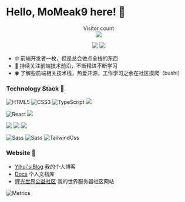 # Hello, MoMeak9 here! 🎃

<p align="center"> 
  Visitor count<br>
  <img src="https://profile-counter.glitch.me/MoMeak9/count.svg" />
</p>

<p align="center"> 
  <img src="https://img.shields.io/github/followers/MoMeak9?style=social" />
  <img src="https://img.shields.io/github/stars/MoMeak9?style=social" />
</p>

- 🤓 前端开发者一枚，但是总会做点全栈的东西
- 🐋 持续关注前端技术前沿，不断精进不断学习
- 🍀 了解些前端相关技术栈，热爱开源，工作学习之余在社区摸爬（bushi）

### Technology Stack 🧐

![HTML5](https://img.shields.io/badge/-HTML5-%23E44D27?style=flat-square&logo=html5&logoColor=ffffff)
![CSS3](https://img.shields.io/badge/CSS3-yellow?style=flat-square&logo=css3)
![TypeScript](https://img.shields.io/badge/-TypeScript-007ACC?style=flat-square&logo=typescript&logoColor=white)
![](https://img.shields.io/badge/JavaScript-red?style=flat-square&logo=JavaScript&logoColor=ffffff)

![React](https://img.shields.io/badge/React-blue?style=flat-square&logo=react&logoColor=ffffff)
![](https://img.shields.io/badge/Vue.js-4FC08D?style=flat-square&logo=Vue.js&logoColor=ffffff)

![](https://img.shields.io/badge/Node.js-339933?style=flat-square&logo=Node.js&logoColor=ffffff)
![](https://img.shields.io/badge/Webpack-skyblue?style=flat-square&logo=Webpack&logoColor=ffffff)
![](https://img.shields.io/badge/ESLint-4B32C3?style=flat-square&logo=ESLint&logoColor=ffffff)

![Sass](https://img.shields.io/badge/-Sass-%23CC6699?style=flat-square&logo=sass&logoColor=ffffff)
![Sass](https://img.shields.io/badge/Less-1171EE?style=flat-square&logo=Less&logoColor=ffffff)
![TailwindCss](https://img.shields.io/badge/-TailwindCss-%231a202c?style=flat-square&logo=tailwind-css)

### Website 🥳

- [Yihui's Blog](https://yihuiblog.top/) 我的个人博客
- [Docs](https://momeak9.github.io/MyDocs/) 个人文档库
- [辉光世界公益社区](https://lwmc.net/) 我的世界服务器社区网站



![Metrics](https://metrics.lecoq.io/MoMeak9?template=classic&isocalendar=1&languages=1&people=1&stars=1&activity=1&isocalendar.duration=half-year&languages.limit=8&languages.threshold=0%25&languages.colors=github&languages.sections=most-used&languages.indepth=false&languages.analysis.timeout=15&languages.categories=markup%2C%20programming&languages.recent.categories=markup%2C%20programming&languages.recent.load=300&languages.recent.days=14&stars.limit=4&people.limit=24&people.identicons=false&people.identicons.hide=false&people.size=28&people.types=followers%2C%20following&people.shuffle=false&activity.limit=5&activity.load=300&activity.days=14&activity.visibility=all&activity.timestamps=false&activity.filter=all&config.timezone=Asia%2FShanghai)
